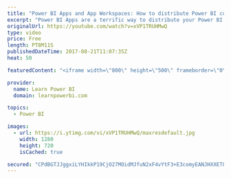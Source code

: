 ```yaml
---
title: "Power BI Apps and App Workspaces: How to distribute Power BI content to a Large Audience"
excerpt: "Power BI Apps are a terrific way to distribute your Power BI content to a large audience.  You can \"Publish App\" to Entire Organization or specific individuals and groups. Then any user (within the Group you provided Access to) can click \"Get Apps\" to consume your App - which comprises the Dashboards,"
originalUrl: https://youtube.com/watch?v=xVP1TRUHMwQ
type: video
price: Free
length: PT8M11S
publishedDateTime: 2017-08-21T11:07:35Z
heat: 50

featuredContent: "<iframe width=\"800\" height=\"500\" frameborder=\"0\" src=\"https://www.youtube.com/embed/xVP1TRUHMwQ\" allow=\"accelerometer; autoplay; encrypted-media; gyroscope; picture-in-picture\" allowfullscreen></iframe>"

provider:
  name: Learn Power BI
  domain: learnpowerbi.com

topics:
  - Power BI

images:
  - url: https://i.ytimg.com/vi/xVP1TRUHMwQ/maxresdefault.jpg
    width: 1280
    height: 720
    isCached: true

secured: "CPdBGTJJggxiLYHIkkP19CjO27MOidMJfuN2xF4vYtF3+E3comyEANJHXXET848da4DpqWyD3o3/gC56ChC3Z01fuO2tIjH2xvUnTJ9PjTRC5vk3272lHONjlUZKhOMPj3tJeJTK+oiWvCuNrUSBzHi62ty4cn3G8KUFU6EtiMdEOqDSF1ar2mQGIPZLTgVqVvp7VWKJuVSHExsk5EsssK7/Mg7+XKTS+ex/FEP/Zj3+sl05mwFQVFmAhgTuhns97k+tZZwFn+EFYWIqwgOSlnd1hdslu/jvzaCWwLyqwDUPm5LN/P3nAYILPu+tll3BZX21ahDdgvVFPLlBUHrrBWqXmOpdhjmcpDc7h8VfdMiVokvjSI3D8Rg6xNNhbiLWC84aePup+6dqLRmyYOroh4y7yoCyuMT/NvaM50uIbgU=;d4o0726B5Un7Y8vL1+5nAw=="
---
```


